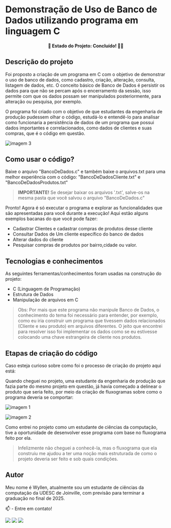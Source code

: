 # Demonstração de Uso de Banco de Dados utilizando programa em linguagem C

<h4 align="center"> 
	🚧  Estado do Projeto:  Concluído! 🚀🥳
</h4>

## Descrição do projeto
Foi proposto a criação de um programa em C com o objetivo de demonstrar o uso de banco de dados, como cadastro, criação, alteração, consulta, listagem de dados, etc. O conceito básico de Banco de Dados é persistir os dados para que não se percam após o encerramento da sessão, isso permite com que os dados possam ser manipulados posteriormente, para alteração ou pesquisa, por exemplo.

O programa foi criado com o objetivo de que estudantes da engenharia de produção pudessem olhar o código, estudá-lo e entendê-lo para analisar como funcionaria a persistência de dados de um programa que possui dados importantes e correlacionados, como dados de clientes e suas compras, que é o código em questão.

![imagem 3](https://user-images.githubusercontent.com/74624671/201502543-50226007-321e-4c0f-8f6a-92e6dbf4fb39.png)

  
## Como usar o código?
   Baixe o arquivo "BancoDeDados.c" e também baixe o arquivos.txt para uma melhor experiência com o código: "BancoDeDadosCliente.txt" e "BancoDeDadosProdutos.txt"
    
 > **IMPORTANTE!** Se desejar baixar os arquivos '.txt', salve-os na mesma pasta que você salvou o arquivo "BancoDeDados.c"
 
  Pronto! Agora é só executar o programa e explorar as funcionalidades que são apresentadas para você durante a execução! Aqui estão alguns exemplos bacanas do que você pode fazer:
   - Cadastrar Clientes e cadastrar compras de produtos desse cliente
   - Consultar Dados de Um cliente específico do banco de dados
   - Alterar dados do cliente
   - Pesquisar compras de produtos por bairro,cidade ou valor.

## Tecnologias e conhecimentos
As seguintes ferramentas/conhecimentos foram usadas na construção do projeto:
- C (Linguagem de Programação) 
- Estrutura de Dados
- Manipulação de arquivos em C
> Obs: Por mais que este programa não manipule Banco de Dados, o conhecimento do tema foi necessário para entender, por exemplo, como eu iria construir um programa que tivessem dados relacionados (Cliente e seu produto) em arquivos diferentes. O jeito que encontrei para resolver isso foi implementar os dados como se eu estivesse colocando uma chave estrangeira de cliente nos produtos.
  
  
  
 ## Etapas de criação do código
  Caso esteja curioso sobre como foi o processo de criação do projeto aqui está:
  
  Quando cheguei no projeto, uma estudante da engenharia de produção que fazia parte do mesmo projeto em questão, já havia começado a delinear o produto que seria feito, por meio da criação de fluxogramas sobre como o programa deveria se comportar:
  
  ![imagem 1](https://user-images.githubusercontent.com/74624671/201501748-37af4563-6c10-4758-9dc0-187c8d1251bb.jpg)
  
  ![imagem 2](https://user-images.githubusercontent.com/74624671/201501754-21d8e28e-5bde-4f7a-a43d-5c9bb8a6f6c5.jpg)
  
  
  Como entrei no projeto como um estudante de ciências da computação, tive a oportunidade de desenvolver esse programa com base no fluxograma feito por ela. 
  
  > Infelizmente não cheguei a conhecê-la, mas o fluxograma que ela construiu me ajudou a ter uma noção mais estruturada de como o projeto deveria ser feito e sob quais condições. 



  
## Autor
  Meu nome é Wyllen, atualmente sou um estudante de ciências da computação da UDESC de Joinville, com previsão para terminar a graduação no final de 2025.
  
  📫 - Entre em contato!
<div>
<a href="https://instagram.com/wyllen_brito/" target="_blank"><img src="https://img.shields.io/badge/-Instagram-%23E4405F?style=for-the-badge&logo=instagram&logoColor=white" target="_blank"></a>
<a href = "mailto:wyllen2015@gmail.com"><img src="https://img.shields.io/badge/Gmail-D14836?style=for-the-badge&logo=gmail&logoColor=white" target="_blank"></a>
<a href="https://www.linkedin.com/in/wyllen-brito/" target="_blank"><img src="https://img.shields.io/badge/-LinkedIn-%230077B5?style=for-the-badge&logo=linkedin&logoColor=white" target="_blank"></a>   
</div>

